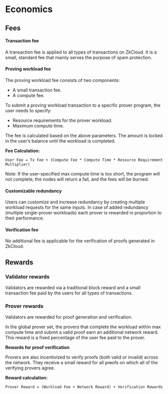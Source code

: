 # Economics

## **Fees**&#x20;

#### **Transaction fee**

A transaction fee is applied to all types of transactions on ZkCloud. It is a small, standard fee that mainly serves the purpose of spam protection.

#### **Proving workload fee**

The proving workload fee consists of two components:&#x20;

* A small transaction fee.
* A compute fee.&#x20;

To submit a proving workload transaction to a specific prover program, the user needs to specify:

* Resource requirements for the prover workload.
* Maximum compute time.

The fee is calculated based on the above parameters. The amount is locked in the user’s balance until the workload is completed.

**Fee Calculation:**&#x20;

```
User Fee = Tx Fee + (Compute Fee * Compute Time * Resource Requirement Multiplier)
```

Note: If the user-specified max compute time is too short, the program will not complete, the nodes will return a fail, and the fees will be burned.

#### **Customizable redundancy**

Users can customize and increase redundancy by creating multiple workload requests for the same inputs. In case of added redundancy (multiple single-prover workloads) each prover is rewarded in proportion to their performance.

#### **Verification fee**

No additional fee is applicable for the verification of proofs generated in ZkCloud.

## Rewards

### **Validator rewards**

Validators are rewarded via a traditional block reward and a small transaction fee paid by the users for all types of transactions.

### **Prover rewards**

Validators are rewarded for proof generation and verification.

In the global prover set, the provers that complete the workload within max compute time and submit a valid proof earn an additional network reward. This reward is a fixed percentage of the user fee paid to the prover.

**Rewards for proof verification**

Provers are also incentivized to verify proofs (both valid or invalid) across the network. They receive a small reward for all pr~~o~~ofs on which all of the verifying provers agree.

**Reward calculation:**

```
Prover Reward = (Workload Fee + Network Reward) + Verification Rewards
```
